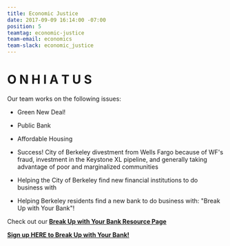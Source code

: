 ```yaml
---
title: Economic Justice
date: 2017-09-09 16:14:00 -07:00
position: 5
teamtag: economic-justice
team-email: economics
team-slack: economic_justice
---
```


# **O N   H I A T U S** 

Our team works on the following issues:

+ Green New Deal!
+ Public Bank
+ Affordable Housing

+ Success! City of Berkeley divestment from Wells Fargo because of WF's fraud, investment in the Keystone XL pipeline, and generally taking advantage of poor and marginalized communities
+ Helping the City of Berkeley find new financial institutions to do business with
+ Helping Berkeley residents find a new bank to do business with: "Break Up with Your Bank"!

Check out our **[Break Up with Your Bank Resource Page](https://www.indivisibleberkeley.org/update/break-up-with-your-bank-resource-page)** 

**[Sign up HERE to Break Up with Your Bank!](https://goo.gl/9D2FME)**